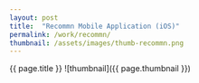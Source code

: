 ```yaml
---
layout: post
title:  "Recommn Mobile Application (iOS)"
permalink: /work/recommn/
thumbnail: /assets/images/thumb-recommn.png
---
```


{{ page.title }}
![thumbnail]({{ page.thumbnail }})